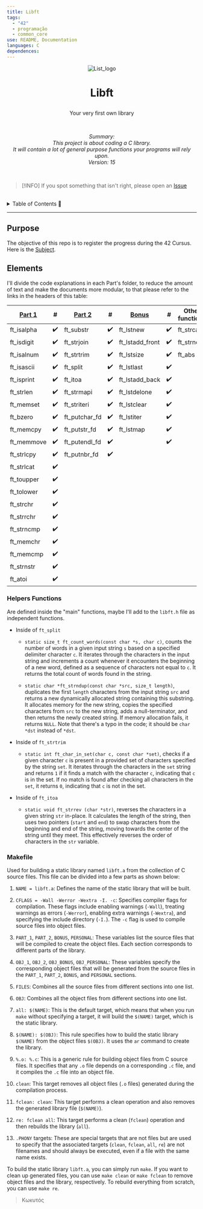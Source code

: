 ```yaml
---
title: Libft
tags:
  - "42"
  - programação
  - common_core
use: README, Documentation
languages: C
dependences:
---
```


<p align="center">
  <picture>
    <img alt="List_logo" src="https://drive.google.com/uc?export=view&id=1rFqWh4miOnHABWGa2X7KTe2geXDhuD2S">
  </picture>
</p>

# <p align="center">**Libft**</p>
<p align="center">Your very first own library</p>
</br>
<p align="center"> <i>Summary:</br>
      This project is about coding a C library.</br>
      It will contain a lot of general purpose functions your programs will rely upon.</br>
      Version: 15</i></br>
</p>

</br>

> [!INFO] 
> If you spot something that isn't right, please open an [Issue](https://github.com/the-8-bits/42-libft/issues/new)

</br>

<details><summary>Table of Contents 🔖</summary>

- [**Libft**](#libft)
  - [Purpose](#purpose)
  - [Elements](#elements)
    - [Helpers Functions](#helpers-functions)
    - [Makefile](#makefile)

</details>

---

## Purpose

The objective of this repo is to register the progress during the 42 Cursus. Here is the [Subject](subject.md).
## Elements

I'll divide the code explanations in each Part's folder, to reduce the amount of text and make the documents more modular, to that please refer to the links in the headers of this table:

| [Part 1](./libft/part1/README.md) |  #  | [Part 2](./libft/part2/README.md) |  #  | [Bonus](./libft/bonus/README.md) |  #  | Other functions |
| --------------------------------- |:---:| --------------------------------- |:---:| -------------------------------- |:---:| --------------- |
| ft_isalpha                        | ✔️  | ft_substr                         | ✔️  | ft_lstnew                       | ✔️  | ft_strcat       |
| ft_isdigit                        | ✔️  | ft_strjoin                        | ✔️  | ft_lstadd_front                 | ✔️  | ft_strncpy      |
| ft_isalnum                        | ✔️  | ft_strtrim                        | ✔️  | ft_lstsize                      | ✔️  | ft_abs          |
| ft_isascii                        | ✔️  | ft_split                          | ✔️  | ft_lstlast                      | ✔️  |                 |
| ft_isprint                        | ✔️  | ft_itoa                           | ✔️  | ft_lstadd_back                  | ✔️  |                 |
| ft_strlen                         | ✔️  | ft_strmapi                        | ✔️  | ft_lstdelone                    | ✔️  |                 |
| ft_memset                         | ✔️  | ft_striteri                       | ✔️  | ft_lstclear                     | ✔️  |                 |
| ft_bzero                          | ✔️  | ft_putchar_fd                     | ✔️  | ft_lstiter                      | ✔️  |                 |
| ft_memcpy                         | ✔️  | ft_putstr_fd                      | ✔️  | ft_lstmap                       | ✔️  |                 |
| ft_memmove                        | ✔️  | ft_putendl_fd                     | ✔️  |                                 | ✔️  |                 |
| ft_strlcpy                        | ✔️  | ft_putnbr_fd                      | ✔️  |                                 |     |                 |
| ft_strlcat                        | ✔️  |                                   |     |                                  |     |                 |
| ft_toupper                        | ✔️  |                                   |     |                                  |     |                 |
| ft_tolower                        | ✔️  |                                   |     |                                  |     |                 |
| ft_strchr                         | ✔️  |                                   |     |                                  |     |                 |
| ft_strrchr                        | ✔️  |                                   |     |                                  |     |                 |
| ft_strncmp                        | ✔️  |                                   |     |                                  |     |                 |
| ft_memchr                         | ✔️  |                                   |     |                                  |     |                 |
| ft_memcmp                         | ✔️  |                                   |     |                                  |     |                 |
| ft_strnstr                        | ✔️  |                                   |     |                                  |     |                 |
| ft_atoi                           | ✔️  |                                   |     |                                  |     |                 |

### Helpers Functions

Are defined inside the "main" functions, maybe I'll add to the `libft.h` file as independent functions.

- Inside of `ft_split`
  - `static size_t ft_count_words(const char *s, char c)`, counts the number of words in a given input string `s` based on a specified delimiter character `c`. It iterates through the characters in the input string and increments a count whenever it encounters the beginning of a new word, defined as a sequence of characters not equal to `c`. It returns the total count of words found in the string.

  - `static char *ft_strndup(const char *src, size_t length)`, duplicates the first `length` characters from the input string `src` and returns a new dynamically allocated string containing this substring. It allocates memory for the new string, copies the specified characters from `src` to the new string, adds a null-terminator, and then returns the newly created string. If memory allocation fails, it returns `NULL`. Note that there's a typo in the code; it should be `char *dst` instead of `*dst`.

- Inside of `ft_strtrim`
  - `static int	ft_char_in_set(char c, const char *set)`, checks if a given character `c` is present in a provided set of characters specified by the string `set`. It iterates through the characters in the `set` string and returns `1` if it finds a match with the character `c`, indicating that `c` is in the set. If no match is found after checking all characters in the `set`, it returns `0`, indicating that `c` is not in the set.

- Inside of `ft_itoa`
  - `static void ft_strrev (char *str)`, reverses the characters in a given string `str` in-place. It calculates the length of the string, then uses two pointers (`start` and `end`) to swap characters from the beginning and end of the string, moving towards the center of the string until they meet. This effectively reverses the order of characters in the `str` variable.

### Makefile

Used for building a static library named `libft.a` from the collection of C source files. This file can be divided into a few parts as shown below:

1. `NAME = libft.a`: Defines the name of the static library that will be built.

2. `CFLAGS = -Wall -Werror -Wextra -I. -c`: Specifies compiler flags for compilation. These flags include enabling warnings (`-Wall`), treating warnings as errors (`-Werror`), enabling extra warnings (`-Wextra`), and specifying the include directory (`-I.`). The `-c` flag is used to compile source files into object files.

3. `PART_1`, `PART_2`, `BONUS`, `PERSONAL`: These variables list the source files that will be compiled to create the object files. Each section corresponds to different parts of the library.

4. `OBJ_1`, `OBJ_2`, `OBJ_BONUS`, `OBJ_PERSONAL`: These variables specify the corresponding object files that will be generated from the source files in the `PART_1`, `PART_2`, `BONUS`, and `PERSONAL` sections.

5. `FILES`: Combines all the source files from different sections into one list.

6. `OBJ`: Combines all the object files from different sections into one list.

7. `all: $(NAME)`: This is the default target, which means that when you run `make` without specifying a target, it will build the `$(NAME)` target, which is the static library.

8. `$(NAME): $(OBJ)`: This rule specifies how to build the static library `$(NAME)` from the object files `$(OBJ)`. It uses the `ar` command to create the library.

9. `%.o: %.c`: This is a generic rule for building object files from C source files. It specifies that any `.o` file depends on a corresponding `.c` file, and it compiles the `.c` file into an object file.

10. `clean`: This target removes all object files (`.o` files) generated during the compilation process.

11. `fclean: clean`: This target performs a clean operation and also removes the generated library file (`$(NAME)`).

12. `re: fclean all`: This target performs a clean (`fclean`) operation and then rebuilds the library (`all`).

13. `.PHONY` targets: These are special targets that are not files but are used to specify that the associated targets (`clean`, `fclean`, `all`, `re`) are not filenames and should always be executed, even if a file with the same name exists.

To build the static library `libft.a`, you can simply run `make`. If you want to clean up generated files, you can use `make clean` or `make fclean` to remove object files and the library, respectively. To rebuild everything from scratch, you can use `make re`.


> Κωκυτός